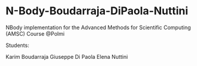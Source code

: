 # N-Body-Boudarraja-DiPaola-Nuttini
NBody implementation for the Advanced Methods for Scientific Computing (AMSC) Course @Polmi

Students: 

Karim Boudarraja 
Giuseppe Di Paola
Elena Nuttini
